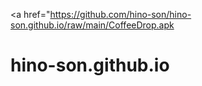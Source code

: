 <a href="https://github.com/hino-son/hino-son.github.io/raw/main/CoffeeDrop.apk
# hino-son.github.io

